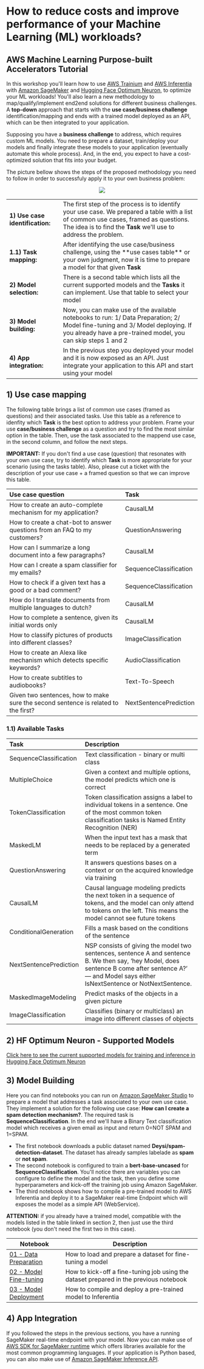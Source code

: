 # How to reduce costs and improve performance of your Machine Learning (ML) workloads?
## AWS Machine Learning Purpose-built Accelerators Tutorial

In this workshop you'll learn how to use [AWS Trainium](https://aws.amazon.com/machine-learning/trainium/) and [AWS Inferentia](https://aws.amazon.com/machine-learning/inferentia/) with [Amazon SageMaker](https://aws.amazon.com/sagemaker/) and [Hugging Face Optimum Neuron](https://huggingface.co/docs/optimum-neuron/index), to optimize your ML workloads! You'll also learn a new methodology to map/qualify/implement end2end solutions for different business challenges. A **top-down** approach that starts with the **use case/business challenge** identification/mapping and ends with a trained model deployed as an API, which can be then integrated to your application.

Supposing you have a **business challenge** to address, which requires custom ML models. You need to prepare a dataset, train/deploy your models and finally integrate these models to your application (eventually automate this whole process). And, in the end, you expect to have a cost-optimized solution that fits into your budget.

The picture bellow shows the steps of the proposed methodology you need to follow in order to successfuly apply it to your own business problem:
<p align="center">
  <img src="/workshops/01_FineTune_SpamClassifier/docs/imgs/01_activities.png"></img>
</p>

<table>
    <tr><td><strong>1) Use case identification:</strong></td><td>The first step of the process is to identify your use case. We prepared a table with a list of common use cases, framed as questions. The idea is to find the <b>Task</b> we'll use to address the problem.</td></tr>
    <tr><td><strong>1.1) Task mapping:</strong></td><td>After identifying the use case/business challenge, using the **use cases table** or your own judgment, now it is time to prepare a model for that given <b>Task</b></td></tr>
    <tr><td><strong>2) Model selection:</strong></td><td>There is a second table which lists all the current supported models and the <b>Tasks</b> it can implement. Use that table to select your model</td></tr>
    <tr><td><strong>3) Model building:</strong></td><td>Now, you can make use of the available notebooks to run: 1/ Data Preparation; 2/ Model fine-tuning and 3/ Model deploying. If you already have a pre-trained model, you can skip steps 1 and 2</td></tr>
    <tr><td><strong>4) App integration:</strong></td><td>In the previous step you deployed your model and it is now exposed as an API. Just integrate your application to this API and start using your model</td></tr>
</table>
            
## 1) Use case mapping

The following table brings a list of common use cases (framed as questions) and their associated tasks. Use this table as a reference to idenfity which **Task** is the best option to address your problem. Frame your use **case/business challenge** as a question and try to find the most similar option in the table. Then, use the task associated to the mappend use case, in the second column, and follow the next steps. 

**IMPORTANT:** If you don't find a use case (question) that resonates with your own use case, try to identify which **Task** is more appropriate for your scenario (using the tasks table). Also, please cut a ticket with the description of your use case + a framed question so that we can improve this table.

|Use case question|Task|
|:-|:-|
|How to create an auto-complete mechanism for my application?|CausalLM|
|How to create a chat-bot to answer questions from an FAQ to my customers?|QuestionAnswering|
|How can I summarize a long document into a few paragraphs?|CausalLM|
|How can I create a spam classifier for my emails?|SequenceClassification|
|How to check if a given text has a good or a bad comment?|SequenceClassification|
|How do I translate documents from multiple languages to dutch?|CausalLM|
|How to complete a sentence, given its initial words only|CausalLM|
|How to classify pictures of products into different classes?|ImageClassification|
|How to create an Alexa like mechanism which detects specific keywords?|AudioClassification|
|How to create subtitles to audiobooks?|Text-To-Speech|
|Given two sentences, how to make sure the second sentence is related to the first?|NextSentencePrediction|

### 1.1) Available Tasks

|Task|Description|
|:-|:-|
|SequenceClassification|Text classification - binary or multi class|
|MultipleChoice|Given a context and multiple options, the model predicts which one is correct|
|TokenClassification|Token classification assigns a label to individual tokens in a sentence. One of the most common token classification tasks is Named Entity Recognition (NER)|
|MaskedLM|When the input text has a mask that needs to be replaced by a generated term|
|QuestionAnswering|It answers questions bases on a context or on the acquired knowledge via training|
|CausalLM|Causal language modeling predicts the next token in a sequence of tokens, and the model can only attend to tokens on the left. This means the model cannot see future tokens|
|ConditionalGeneration|Fills a mask based on the conditions of the sentence|
|NextSentencePrediction|NSP consists of giving the model two sentences, sentence A and sentence B. We then say, ‘hey Model, does sentence B come after sentence A?’ — and Model says either IsNextSentence or NotNextSentence.|
|MaskedImageModeling|Predict masks of the objects in a given picture|
|ImageClassification|Classifies (binary or multiclass) an image into different classes of objects|

## 2) HF Optimum Neuron - Supported Models

[Click here to see the current supported models for training and inference in Hugging Face Optimum Neuron](purpose-built-accelerators/docs/optimum_neuron_models.md)

## 3) Model Building
Here you can find notebooks you can run on [Amazon SageMaker Studio](https://aws.amazon.com/sagemaker/studio/) to prepare a model that addresses a task associated to your own use case. They implement a solution for the following use case: **How can I create a spam detection mechanism?**. The required task is **SequenceClassification**. In the end we'll have a Binary Text classification model which receives a given email as input and return 0=NOT SPAM and 1=SPAM.

- The first notebook downloads a public dataset named **Deysi/spam-detection-dataset**. The dataset has already samples labelade as **spam** or **not spam**. 
- The second notebook is configured to train a **bert-base-uncased** for **SequenceClassification**. You'll notice there are variables you can configure to define the model and the task, then you define some hyperparameters and kick-off the training job using Amazon SageMaker.
- The third notebook shows how to compile a pre-trained model to AWS Inferentia and deploy it to a SageMaker real-time Endpoint which will exposes the model as a simple API (WebService).

**ATTENTION:** if you already have a trained model, compatible with the models listed in the table linked in section 2, then just use the third notebook (you don't need the first two in this case).

|Notebook|Description|
|-|-|
|[01 - Data Preparation](notebooks/01_DatasetPreparation.ipynb)|How to load and prepare a dataset for fine-tuning a model|
|[02 - Model Fine-tuning](notebooks/02_ModelFineTuning.ipynb)|How to kick-off a fine-tuning job using the dataset prepared in the previous notebook|
|[03 - Model Deployment](notebooks/03_ModelInference.ipynb)|How to compile and deploy a pre-trained model to Inferentia|

## 4) App Integration

If you followed the steps in the previous sections, you have a running SageMaker real-time endpoint with your model. Now you can make use of [AWS SDK for SageMaker runtime](https://aws.amazon.com/developer/tools/) which offers libraries available for the most common programming languages. If your application is Python based, you can also make use of [Amazon SageMaker Inference API](https://sagemaker.readthedocs.io/en/stable/api/inference/index.html).
